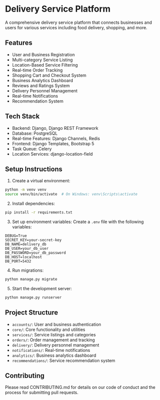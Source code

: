 # Delivery Service Platform

A comprehensive delivery service platform that connects businesses and users for various services including food delivery, shopping, and more.

## Features

- User and Business Registration
- Multi-category Service Listing
- Location-Based Service Filtering
- Real-time Order Tracking
- Shopping Cart and Checkout System
- Business Analytics Dashboard
- Reviews and Ratings System
- Delivery Personnel Management
- Real-time Notifications
- Recommendation System

## Tech Stack

- Backend: Django, Django REST Framework
- Database: PostgreSQL
- Real-time Features: Django Channels, Redis
- Frontend: Django Templates, Bootstrap 5
- Task Queue: Celery
- Location Services: django-location-field

## Setup Instructions

1. Create a virtual environment:
```bash
python -m venv venv
source venv/bin/activate  # On Windows: venv\Scripts\activate
```

2. Install dependencies:
```bash
pip install -r requirements.txt
```

3. Set up environment variables:
Create a `.env` file with the following variables:
```
DEBUG=True
SECRET_KEY=your-secret-key
DB_NAME=delivery_db
DB_USER=your_db_user
DB_PASSWORD=your_db_password
DB_HOST=localhost
DB_PORT=5432
```

4. Run migrations:
```bash
python manage.py migrate
```

5. Start the development server:
```bash
python manage.py runserver
```

## Project Structure

- `accounts/`: User and business authentication
- `core/`: Core functionality and utilities
- `services/`: Service listings and categories
- `orders/`: Order management and tracking
- `delivery/`: Delivery personnel management
- `notifications/`: Real-time notifications
- `analytics/`: Business analytics dashboard
- `recommendations/`: Service recommendation system

## Contributing

Please read CONTRIBUTING.md for details on our code of conduct and the process for submitting pull requests. 